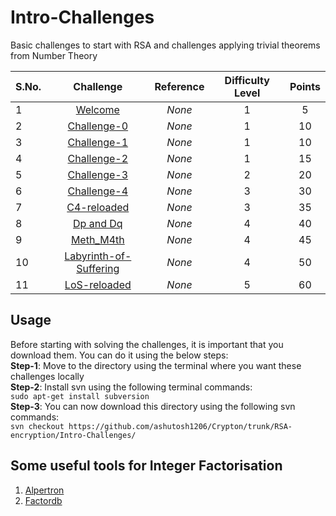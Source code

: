 # Intro-Challenges
  
Basic challenges to start with RSA and challenges applying trivial theorems from Number Theory  
  

| S.No. | Challenge                                         | Reference   | Difficulty Level | Points |
|-------|:-------------------------------------------------:|:-----------:|:----------------:|:------:|
| 1     | [Welcome](Welcome/)                               | _None_      | 1                | 5      |
| 2     | [Challenge-0](Challenge-0/)                       | _None_      | 1                | 10     |
| 3     | [Challenge-1](Challenge-1/)                       | _None_      | 1                | 10     |
| 4     | [Challenge-2](Challenge-2/)                       | _None_      | 1                | 15     |
| 5     | [Challenge-3](Challenge-3/)                       | _None_      | 2                | 20     |
| 6     | [Challenge-4](Challenge-4/)                       | _None_      | 3                | 30     |
| 7     | [C4-reloaded](C4-reloaded/)                       | _None_      | 3                | 35     |
| 8     | [Dp and Dq](Dp&Dq/)                               | _None_      | 4                | 40     |
| 9     | [Meth_M4th](Meth_M4th/)                           | _None_      | 4                | 45     |
| 10    | [Labyrinth-of-Suffering](Labyrinth-of-Suffering/) | _None_      | 4                | 50     |
| 11    | [LoS-reloaded](LoS-reloaded/)                     | _None_      | 5                | 60     |

  

## Usage
Before starting with solving the challenges, it is important that you download them. You can do it using the below steps:  
**Step-1**: Move to the directory using the terminal where you want these challenges locally  
**Step-2**: Install svn using the following terminal commands:  
`sudo apt-get install subversion`  
**Step-3**: You can now download this directory using the following svn commands:  
`svn checkout https://github.com/ashutosh1206/Crypton/trunk/RSA-encryption/Intro-Challenges/`  
  
  
## Some useful tools for Integer Factorisation
1. [Alpertron](https://www.alpertron.com.ar/ECM.HTM)
2. [Factordb](http://factordb.com/)